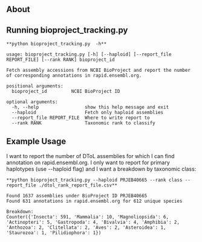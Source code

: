 #

## About


## Running bioproject_tracking.py

```
**python bioproject_tracking.py  -h**

usage: bioproject_tracking.py [-h] [--haploid] [--report_file REPORT_FILE] [--rank RANK] bioproject_id

Fetch assembly accessions from NCBI BioProject and report the number of corresponding annotations in rapid.ensembl.org.

positional arguments:
  bioproject_id         NCBI BioProject ID

optional arguments:
  -h, --help                 show this help message and exit
  --haploid                  Fetch only haploid assemblies
  --report_file REPORT_FILE  Where to write report to
  --rank RANK                Taxonomic rank to classify
```

## Example Usage

I want to report the number of DToL assemblies for which I can find annotation on rapid.ensembl.org. I only want to report for primary haplotypes (use --haploid flag) and I want a breakdown by taxonomic class:

```
**python bioproject_tracking.py --haploid PRJEB40665 --rank class --report_file ./dtol_rank_report_file.csv**

Found 1637 assemblies under BioProject ID PRJEB40665
Found 631 annotations in rapid.ensembl.org for 612 unique species

Breakdown:
Counter({'Insecta': 591, 'Mammalia': 10, 'Magnoliopsida': 6, 'Actinopteri': 5, 'Gastropoda': 4, 'Bivalvia': 4, 'Amphibia': 2, 'Anthozoa': 2, 'Clitellata': 2, 'Aves': 2, 'Asteroidea': 1, 'Staurozoa': 1, 'Pilidiophora': 1})
```